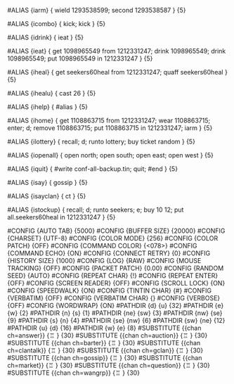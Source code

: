 #ALIAS {iarm}
{
	wield 1293538599;
	second 1293538587
}
{5}

#ALIAS {icombo}
{
	kick;
	kick
}
{5}

#ALIAS {idrink}
{
	ieat
}
{5}

#ALIAS {ieat}
{
	get 1098965549 from 1212331247;
	drink 1098965549;
	drink 1098965549;
	put 1098965549 in 1212331247
}
{5}

#ALIAS {iheal}
{
	get seekers60heal from 1212331247;
	quaff seekers60heal
}
{5}

#ALIAS {ihealu}
{
	cast 26
}
{5}

#ALIAS {ihelp}
{
	#alias
}
{5}

#ALIAS {ihome}
{
	get 1108863715 from 1212331247;
	wear 1108863715;
	enter;
	d;
	remove 1108863715;
	put 1108863715 in 1212331247;
	iarm
}
{5}

#ALIAS {ilottery}
{
	recall;
	d;
	runto lottery;
	buy ticket random
}
{5}

#ALIAS {iopenall}
{
	open north;
	open south;
	open east;
	open west
}
{5}

#ALIAS {iquit}
{
	#write conf-all-backup.tin;
	quit;
	#end
}
{5}

#ALIAS {isay}
{
	gossip
}
{5}

#ALIAS {isayclan}
{
	ct
}
{5}

#ALIAS {istockup}
{
	recall;
	d;
	runto seekers;
	e;
	buy 10 12;
	put all.seekers60heal in 1212331247
}
{5}

#CONFIG           {AUTO TAB}  {5000}
#CONFIG           {BUFFER SIZE}  {20000}
#CONFIG           {CHARSET}  {UTF-8}
#CONFIG           {COLOR MODE}  {256}
#CONFIG           {COLOR PATCH}  {OFF}
#CONFIG           {COMMAND COLOR}  {<078>}
#CONFIG           {COMMAND ECHO}  {ON}
#CONFIG           {CONNECT RETRY}  {0}
#CONFIG           {HISTORY SIZE}  {1000}
#CONFIG           {LOG}  {RAW}
#CONFIG           {MOUSE TRACKING}  {OFF}
#CONFIG           {PACKET PATCH}  {0.00}
#CONFIG           {RANDOM SEED}  {AUTO}
#CONFIG           {REPEAT CHAR}  {!}
#CONFIG           {REPEAT ENTER}  {OFF}
#CONFIG           {SCREEN READER}  {OFF}
#CONFIG           {SCROLL LOCK}  {ON}
#CONFIG           {SPEEDWALK}  {ON}
#CONFIG           {TINTIN CHAR}  {#}
#CONFIG           {VERBATIM}  {OFF}
#CONFIG           {VERBATIM CHAR}  {\}
#CONFIG           {VERBOSE}  {OFF}
#CONFIG           {WORDWRAP}  {ON}
#PATHDIR          {d}  {u}  {32}
#PATHDIR          {e}  {w}  {2}
#PATHDIR          {n}  {s}  {1}
#PATHDIR          {ne}  {sw}  {3}
#PATHDIR          {nw}  {se}  {9}
#PATHDIR          {s}  {n}  {4}
#PATHDIR          {se}  {nw}  {6}
#PATHDIR          {sw}  {ne}  {12}
#PATHDIR          {u}  {d}  {16}
#PATHDIR          {w}  {e}  {8}
#SUBSTITUTE       {\{chan ch=answer\}}  {♖  }  {30}
#SUBSTITUTE       {\{chan ch=auction\}}  {♖  }  {30}
#SUBSTITUTE       {\{chan ch=barter\}}  {♖  }  {30}
#SUBSTITUTE       {\{chan ch=clantalk\}}  {♖  }  {30}
#SUBSTITUTE       {\{chan ch=gclan\}}  {♖  }  {30}
#SUBSTITUTE       {\{chan ch=gossip\}}  {♖  }  {30}
#SUBSTITUTE       {\{chan ch=market\}}  {♖  }  {30}
#SUBSTITUTE       {\{chan ch=question\}}  {♖  }  {30}
#SUBSTITUTE       {\{chan ch=wangrp\}}  {♖  }  {30}
